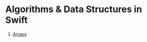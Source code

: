 # Algorithms & Data Structures in Swift
    
1. [Arrays](https://github.com/VinayakDeshpande11/Algorithms/tree/master/Array)